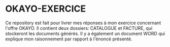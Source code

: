 # OKAYO-EXERCICE
Ce repository est fait pour livrer mes réponses à mon exercice concernant l'offre OKAYO. Il contient deux dossiers: CATALOGUE et FACTURE, qui stockeront les documents générés. Il y a également un document WORD qui explique mon raisonnement par rapport à l'énoncé présenté.
